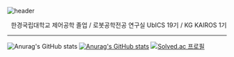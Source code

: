 <!--
**cldkfanl/cldkfanl** is a ✨ _special_ ✨ repository because its `README.md` (this file) appears on your GitHub profile.

Here are some ideas to get you started:

- 🔭 I’m currently working on ...
- 🌱 I’m currently learning ...
- 👯 I’m looking to collaborate on ...
- 🤔 I’m looking for help with ...
- 💬 Ask me about ...
- 📫 How to reach me: ...
- 😄 Pronouns: ...
- ⚡ Fun fact: ...
-->


![header](https://capsule-render.vercel.app/api?type=cylinder&color=000000&height=100&section=header&text=cldkfanl&fontColor=ffffff&fontSize=50&animation=fadeIn&fontAlignY=55)


<div align="right">
  
한경국립대학교 제어공학 졸업 / 로봇공학전공 연구실 UbICS 19기 / KG KAIROS 1기

</div>

---

![Anurag's GitHub stats](https://github-readme-stats.vercel.app/api?username=cldkfanl&show_icons=true&theme=radical)
[![Anurag's GitHub stats](https://github-readme-stats.vercel.app/api?username=cldkfanl)](https://github.com/anuraghazra/github-readme-stats)
[![Solved.ac
프로필](http://mazassumnida.wtf/api/v2/generate_badge?boj=cju1998)](https://solved.ac/cju1998)
